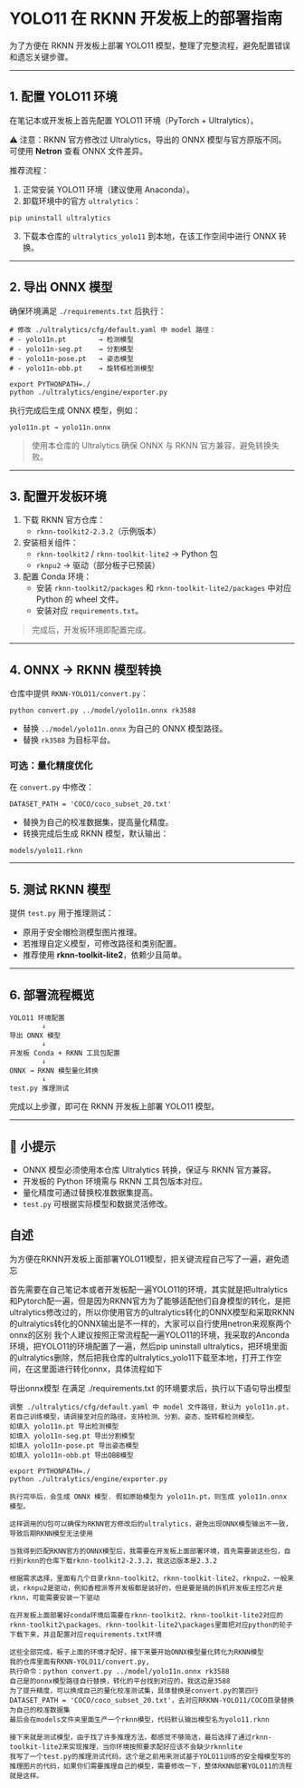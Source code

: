 # YOLO11 在 RKNN 开发板上的部署指南

为了方便在 RKNN 开发板上部署 YOLO11 模型，整理了完整流程，避免配置错误和遗忘关键步骤。

---

## 1. 配置 YOLO11 环境

在笔记本或开发板上首先配置 YOLO11 环境（PyTorch + Ultralytics）。

⚠️ 注意：RKNN 官方修改过 Ultralytics，导出的 ONNX 模型与官方原版不同。  
可使用 **Netron** 查看 ONNX 文件差异。

推荐流程：

1. 正常安装 YOLO11 环境（建议使用 Anaconda）。
2. 卸载环境中的官方 `ultralytics`：
```
pip uninstall ultralytics
```
3. 下载本仓库的 `ultralytics_yolo11` 到本地，在该工作空间中进行 ONNX 转换。

---

## 2. 导出 ONNX 模型

确保环境满足 `./requirements.txt` 后执行：

```
# 修改 ./ultralytics/cfg/default.yaml 中 model 路径：
# - yolo11n.pt        → 检测模型
# - yolo11n-seg.pt    → 分割模型
# - yolo11n-pose.pt   → 姿态模型
# - yolo11n-obb.pt    → 旋转框检测模型

export PYTHONPATH=./
python ./ultralytics/engine/exporter.py
```

执行完成后生成 ONNX 模型，例如：
```
yolo11n.pt → yolo11n.onnx
```

> 使用本仓库的 Ultralytics 确保 ONNX 与 RKNN 官方兼容，避免转换失败。

---

## 3. 配置开发板环境

1. 下载 RKNN 官方仓库：
   - `rknn-toolkit2-2.3.2`（示例版本）
2. 安装相关组件：
   - `rknn-toolkit2` / `rknn-toolkit-lite2` → Python 包
   - `rknpu2` → 驱动（部分板子已预装）
3. 配置 Conda 环境：
   - 安装 `rknn-toolkit2/packages` 和 `rknn-toolkit-lite2/packages` 中对应 Python 的 wheel 文件。
   - 安装对应 `requirements.txt`。

> 完成后，开发板环境即配置完成。

---

## 4. ONNX → RKNN 模型转换

仓库中提供 `RKNN-YOLO11/convert.py`：

```
python convert.py ../model/yolo11n.onnx rk3588
```

- 替换 `../model/yolo11n.onnx` 为自己的 ONNX 模型路径。
- 替换 `rk3588` 为目标平台。

### 可选：量化精度优化

在 `convert.py` 中修改：
```
DATASET_PATH = 'COCO/coco_subset_20.txt'
```

- 替换为自己的校准数据集，提高量化精度。
- 转换完成后生成 RKNN 模型，默认输出：
```
models/yolo11.rknn
```

---

## 5. 测试 RKNN 模型

提供 `test.py` 用于推理测试：

- 原用于安全帽检测模型图片推理。
- 若推理自定义模型，可修改路径和类别配置。
- 推荐使用 **rknn-toolkit-lite2**，依赖少且简单。

---

## 6. 部署流程概览

```
YOLO11 环境配置
        ↓
导出 ONNX 模型
        ↓
开发板 Conda + RKNN 工具包配置
        ↓
ONNX → RKNN 模型量化转换
        ↓
test.py 推理测试
```

完成以上步骤，即可在 RKNN 开发板上部署 YOLO11 模型。

---

## 🔑 小提示

- ONNX 模型必须使用本仓库 Ultralytics 转换，保证与 RKNN 官方兼容。
- 开发板的 Python 环境需与 RKNN 工具包版本对应。
- 量化精度可通过替换校准数据集提高。
- `test.py` 可根据实际模型和数据灵活修改。

## 自述

为方便在RKNN开发板上面部署YOLO11模型，把关键流程自己写了一遍，避免遗忘

首先需要在自己笔记本或者开发板配一遍YOLO11的环境，其实就是把ultralytics和Pytorch配一遍，但是因为RKNN官方为了能够适配他们自身模型的转化，是把ultralytics修改过的，所以你使用官方的ultralytics转化的ONNX模型和采取RKNN的ultralytics转化的ONNX输出是不一样的，大家可以自行使用netron来观察两个onnx的区别
我个人建议按照正常流程配一遍YOLO11的环境，我采取的Anconda环境，把YOLO11的环境配置了一遍，然后pip uninstall ultralytics，把环境里面的ultralytics删除，然后把我仓库的ultralytics_yolo11下载至本地，打开工作空间，在这里面进行转化onnx，具体流程如下

导出onnx模型
在满足 ./requirements.txt 的环境要求后，执行以下语句导出模型

```
调整 ./ultralytics/cfg/default.yaml 中 model 文件路径，默认为 yolo11n.pt，若自己训练模型，请调接至对应的路径。支持检测、分割、姿态、旋转框检测模型。
如填入 yolo11n.pt 导出检测模型
如填入 yolo11n-seg.pt 导出分割模型
如填入 yolo11n-pose.pt 导出姿态模型
如填入 yolo11n-obb.pt 导出OBB模型

export PYTHONPATH=./
python ./ultralytics/engine/exporter.py

执行完毕后，会生成 ONNX 模型. 假如原始模型为 yolo11n.pt，则生成 yolo11n.onnx 模型。

这样调用的U包可以确保为RKNN官方修改后的ultralytics，避免出现ONNX模型输出不一致，导致后期RKNN模型无法使用

当我得到匹配RKNN官方的ONNX模型后，我需要在开发板上面部署环境，首先需要装这些包，自行到rknn的仓库下载rknn-toolkit2-2.3.2，我这边版本是2.3.2

根据需求选择，里面有几个目录rknn-toolkit2、rknn-toolkit-lite2、rknpu2，一般来说，rknpu2是驱动，例如香橙派等开发板都是装好的，但是要是搞的拆机开发板主控芯片是rknn，可能需要安装一下驱动

在开发板上面部署好conda环境后需要在rknn-toolkit2、rknn-toolkit-lite2对应的rknn-toolkit2\packages、rknn-toolkit-lite2\packages里面把对应python的轮子下载下来，并且配置对应requirements.txt环境

这些全部完成，板子上面的环境才配好，接下来要开始ONNX模型量化转化为RKNN模型
我的仓库里面有RKNN-YOLO11/convert.py,
执行命令：python convert.py ../model/yolo11n.onnx rk3588
自己是的onnx模型路径自行替换，转化的平台找到对应的，我这边是3588
为了提升精度，可以换成自己的量化校准测试集，具体替换是convert.py的第四行DATASET_PATH = 'COCO/coco_subset_20.txt'，去对应RRKNN-YOLO11/COCO目录替换为自己的校准数据集
最后会在models文件夹里面生产一个rknn模型，代码默认输出模型名为yolo11.rknn

接下来就是测试模型，由于找了许多推理方法，都感觉不够简洁，最后选择了通过rknn-toolkit-lite2来实现推理，当你环境按照要求配好应该不会缺少rknnlite
我写了一个test.py的推理测试代码，这个是之前用来测试基于YOLO11训练的安全帽模型写的推理图片的代码，如果你们需要推理自己的模型，需要修改一下，整体RKNN部署YOLO11的流程就是这样。
